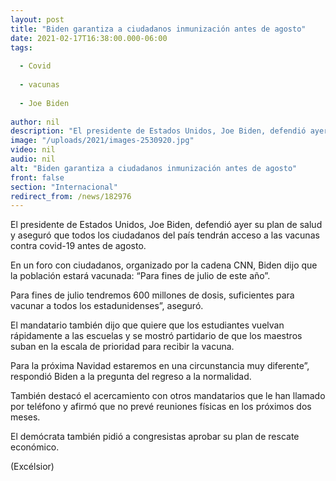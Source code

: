 ```yaml
---
layout: post
title: "Biden garantiza a ciudadanos inmunización antes de agosto"
date: 2021-02-17T16:38:00.000-06:00
tags:
  
  - Covid
  
  - vacunas
  
  - Joe Biden
  
author: nil
description: "El presidente de Estados Unidos, Joe Biden, defendió ayer su plan de salud y aseguró que todos los ciudadanos del país tendrán acceso a las vacunas contra covid-19 antes de agosto"
image: "/uploads/2021/images-2530920.jpg"
video: nil
audio: nil
alt: "Biden garantiza a ciudadanos inmunización antes de agosto"
front: false
section: "Internacional"
redirect_from: /news/182976
---
```


El presidente de Estados Unidos, Joe Biden, defendió ayer su plan de salud y aseguró que todos los ciudadanos del país tendrán acceso a las vacunas contra covid-19 antes de agosto.

En un foro con ciudadanos, organizado por la cadena CNN, Biden dijo que la población estará vacunada: “Para fines de julio de este año”.

Para fines de julio tendremos 600 millones de dosis, suficientes para vacunar a todos los estadunidenses”, aseguró.

El mandatario también dijo que quiere que los estudiantes vuelvan rápidamente a las escuelas y se mostró partidario de que los maestros suban en la escala de prioridad para recibir la vacuna.

Para la próxima Navidad estaremos en una circunstancia muy diferente”, respondió Biden a la pregunta del regreso a la normalidad.

También destacó el acercamiento con otros mandatarios que le han llamado por teléfono y afirmó que no prevé reuniones físicas en los próximos dos meses.

El demócrata también pidió a congresistas aprobar su plan de rescate económico.

(Excélsior)
